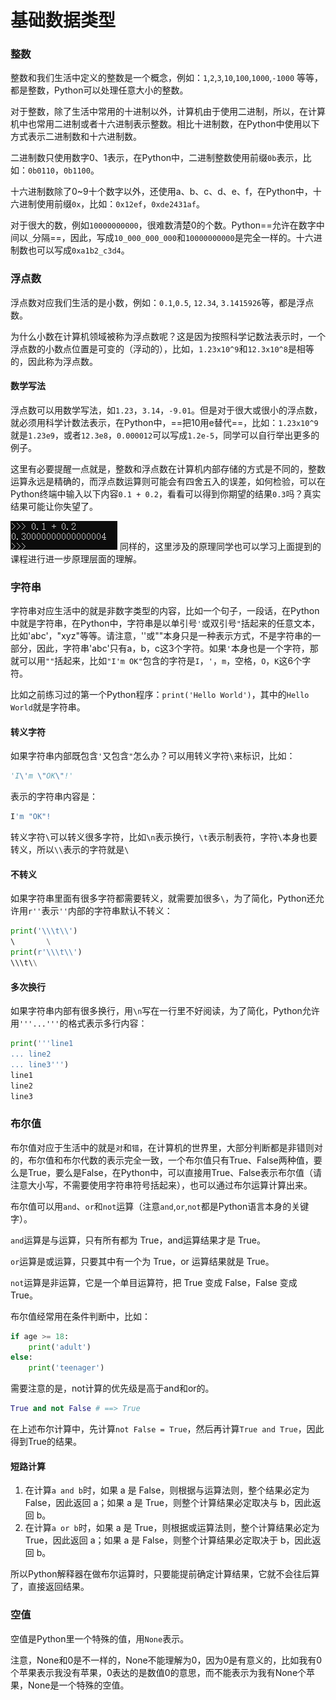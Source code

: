 # 基础数据类型

### **整数**

整数和我们生活中定义的整数是一个概念，例如：`1`,`2`,`3`,`10`,`100`,`1000`,`-1000` 等等，都是整数，Python可以处理任意大小的整数。

对于整数，除了生活中常用的十进制以外，计算机由于使用二进制，所以，在计算机中也常用二进制或者十六进制表示整数。相比十进制数，在Python中使用以下方式表示二进制数和十六进制数。

二进制数只使用数字0、1表示，在Python中，二进制整数使用前缀`0b`表示，比如：`0b0110`，`0b1100`。

十六进制数除了0~9十个数字以外，还使用a、b、c、d、e、f，在Python中，十六进制使用前缀`0x`，比如：`0x12ef`，`0xde2431af`。

对于很大的数，例如`10000000000`，很难数清楚0的个数。Python==允许在数字中间以`_`分隔==，因此，写成`10_000_000_000`和`10000000000`是完全一样的。十六进制数也可以写成`0xa1b2_c3d4`。 

### **浮点数**

浮点数对应我们生活的是小数，例如：`0.1`,`0.5`, `12.34`, `3.1415926`等，都是浮点数。

为什么小数在计算机领域被称为浮点数呢？这是因为按照科学记数法表示时，一个浮点数的小数点位置是可变的（浮动的），比如，`1.23x10^9`和`12.3x10^8`是相等的，因此称为浮点数。

#### 数学写法

浮点数可以用数学写法，如`1.23`，`3.14`，`-9.01`。但是对于很大或很小的浮点数，就必须用科学计数法表示，在Python中，==把10用e替代==，比如：`1.23x10^9`就是`1.23e9`，或者`12.3e8`，`0.000012`可以写成`1.2e-5`，同学可以自行举出更多的例子。

这里有必要提醒一点就是，整数和浮点数在计算机内部存储的方式是不同的，整数运算永远是精确的，而浮点数运算则可能会有四舍五入的误差，如何检验，可以在Python终端中输入以下内容`0.1 + 0.2`，看看可以得到你期望的结果`0.3`吗？真实结果可能让你失望了。

![img](5f28f2ef0001bf0701710046.jpg)
同样的，这里涉及的原理同学也可以学习上面提到的课程进行进一步原理层面的理解。

### **字符串**

字符串对应生活中的就是非数字类型的内容，比如一个句子，一段话，在Python中就是字符串，在Python中，字符串是以单引号`'`或双引号`"`括起来的任意文本，比如'abc'，"xyz"等等。请注意，''或""本身只是一种表示方式，不是字符串的一部分，因此，字符串'abc'只有a，b，c这3个字符。如果`'`本身也是一个字符，那就可以用`""`括起来，比如`"I'm OK"`包含的字符是`I`，`'`，`m`，空格，`O`，`K`这6个字符。 

比如之前练习过的第一个Python程序：`print('Hello World')`，其中的`Hello World`就是字符串。

#### 转义字符

如果字符串内部既包含`'`又包含`"`怎么办？可以用转义字符`\`来标识，比如：

```python
'I\'m \"OK\"!'
```

表示的字符串内容是：

```python
I'm "OK"!
```

转义字符`\`可以转义很多字符，比如`\n`表示换行，`\t`表示制表符，字符`\`本身也要转义，所以`\\`表示的字符就是`\`

#### 不转义

如果字符串里面有很多字符都需要转义，就需要加很多`\`，为了简化，Python还允许用`r''`表示`''`内部的字符串默认不转义：

```python
print('\\\t\\')
\       \
print(r'\\\t\\')
\\\t\\
```

#### 多次换行

如果字符串内部有很多换行，用`\n`写在一行里不好阅读，为了简化，Python允许用`'''...'''`的格式表示多行内容：

```python
print('''line1
... line2
... line3''')
line1
line2
line3
```



### **布尔值**

布尔值对应于生活中的就是`对`和`错`，在计算机的世界里，大部分判断都是非错则对的，布尔值和布尔代数的表示完全一致，一个布尔值只有True、False两种值，要么是True，要么是False，在Python中，可以直接用True、False表示布尔值（请注意大小写，不需要使用字符串符号括起来），也可以通过布尔运算计算出来。

布尔值可以用`and`、`or`和`not`运算（注意`and`,`or`,`not`都是Python语言本身的关键字）。

`and`运算是与运算，只有所有都为 True，and运算结果才是 True。

`or`运算是或运算，只要其中有一个为 True，or 运算结果就是 True。

`not`运算是非运算，它是一个单目运算符，把 True 变成 False，False 变成 True。

布尔值经常用在条件判断中，比如：

```python
if age >= 18:
    print('adult')
else:
    print('teenager')
```

需要注意的是，not计算的优先级是高于and和or的。

```python
True and not False # ==> True
```

在上述布尔计算中，先计算`not False = True`，然后再计算`True and True`，因此得到True的结果。

#### **短路计算**

1. 在计算`a and b`时，如果 a 是 False，则根据与运算法则，整个结果必定为 False，因此返回 a；如果 a 是 True，则整个计算结果必定取决与 b，因此返回 b。
2. 在计算`a or b`时，如果 a 是 True，则根据或运算法则，整个计算结果必定为 True，因此返回 a；如果 a 是 False，则整个计算结果必定取决于 b，因此返回 b。

所以Python解释器在做布尔运算时，只要能提前确定计算结果，它就不会往后算了，直接返回结果。

### **空值**

空值是Python里一个特殊的值，用`None`表示。

注意，None和0是不一样的，None不能理解为0，因为0是有意义的，比如我有0个苹果表示我没有苹果，0表达的是数值0的意思，而不能表示为我有None个苹果，None是一个特殊的空值。